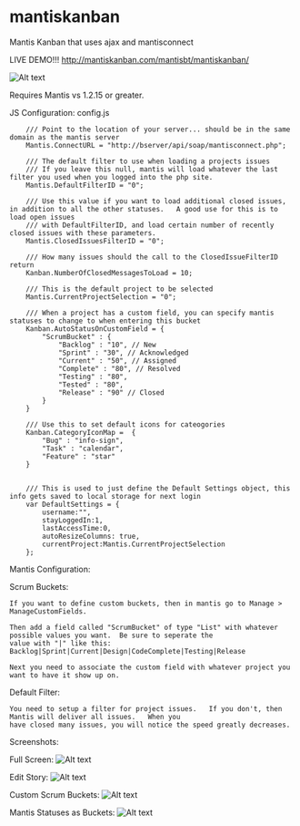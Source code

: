 mantiskanban
============

Mantis Kanban that uses ajax and mantisconnect

LIVE DEMO!!! http://mantiskanban.com/mantisbt/mantiskanban/

![Alt text](https://raw.github.com/cgaspard/mantiskanban/master/images/mantis_logo.png "Logo")

Requires Mantis vs 1.2.15 or greater.

JS Configuration: config.js

        /// Point to the location of your server... should be in the same domain as the mantis server
        Mantis.ConnectURL = "http://bserver/api/soap/mantisconnect.php";

        /// The default filter to use when loading a projects issues
        /// If you leave this null, mantis will load whatever the last filter you used when you logged into the php site.
        Mantis.DefaultFilterID = "0";

        /// Use this value if you want to load additional closed issues, in addition to all the other statuses.   A good use for this is to load open issues 
        /// with DefaultFilterID, and load certain number of recently closed issues with these parameters.
        Mantis.ClosedIssuesFilterID = "0";

        /// How many issues should the call to the ClosedIssueFilterID return
        Kanban.NumberOfClosedMessagesToLoad = 10;

        /// This is the default project to be selected
        Mantis.CurrentProjectSelection = "0";

        /// When a project has a custom field, you can specify mantis statuses to change to when entering this bucket
        Kanban.AutoStatusOnCustomField = {
            "ScrumBucket" : {
                "Backlog" : "10", // New
                "Sprint" : "30", // Acknowledged
                "Current" : "50", // Assigned
                "Complete" : "80", // Resolved
                "Testing" : "80",
                "Tested" : "80",
                "Release" : "90" // Closed
            }
        }

        /// Use this to set default icons for cateogories
        Kanban.CategoryIconMap =  {
            "Bug" : "info-sign",
            "Task" : "calendar",
            "Feature" : "star"
        }


        /// This is used to just define the Default Settings object, this info gets saved to local storage for next login
        var DefaultSettings = {
            username:"",
            stayLoggedIn:1,
            lastAccessTime:0,
            autoResizeColumns: true,
            currentProject:Mantis.CurrentProjectSelection
        };


Mantis Configuration:

  Scrum Buckets:
  
    If you want to define custom buckets, then in mantis go to Manage > ManageCustomFields.
  
    Then add a field called "ScrumBucket" of type "List" with whatever possible values you want.  Be sure to seperate the
    value with "|" like this: Backlog|Sprint|Current|Design|CodeComplete|Testing|Release
    
    Next you need to associate the custom field with whatever project you want to have it show up on.

  Default Filter:

    You need to setup a filter for project issues.   If you don't, then Mantis will deliver all issues.   When you
    have closed many issues, you will notice the speed greatly decreases.

  Screenshots:

Full Screen:
![Alt text](https://raw.github.com/cgaspard/mantiskanban/master/screenshots/screen1.png "Optional title")

Edit Story:
![Alt text](https://raw.github.com/cgaspard/mantiskanban/master/screenshots/screen2.png "Optional title")

Custom Scrum Buckets:
![Alt text](https://raw.github.com/cgaspard/mantiskanban/master/screenshots/screen3.png "Optional title")

Mantis Statuses as Buckets:
![Alt text](https://raw.github.com/cgaspard/mantiskanban/master/screenshots/screen4.png "Optional title")
